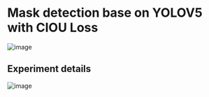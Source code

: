 # Mask detection base on YOLOV5 with CIOU Loss
![image](https://github.com/Stephen-SMJ/MaskDetection/blob/main/2023-02-14_19-32-03.gif)
## Experiment details
![image](https://user-images.githubusercontent.com/67999981/218733082-1f344c0c-055e-444c-ac99-97b29f0740ab.png)


